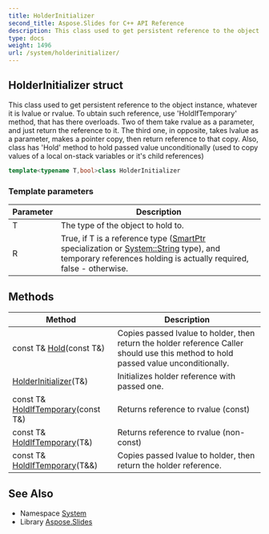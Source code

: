 ```yaml
---
title: HolderInitializer
second_title: Aspose.Slides for C++ API Reference
description: This class used to get persistent reference to the object instance, whatever it is lvalue or rvalue. To ubtain such reference, use 'HoldIfTemporary' method, that has there overloads. Two of them take rvalue as a parameter, and just return the reference to it. The third one, in opposite, takes lvalue as a parameter, makes a pointer copy, then return reference to that copy. Also, class has 'Hold' method to hold passed value unconditionally (used to copy values of a local on-stack variables or it's child references)
type: docs
weight: 1496
url: /system/holderinitializer/
---
```

## HolderInitializer struct


This class used to get persistent reference to the object instance, whatever it is lvalue or rvalue. To ubtain such reference, use 'HoldIfTemporary' method, that has there overloads. Two of them take rvalue as a parameter, and just return the reference to it. The third one, in opposite, takes lvalue as a parameter, makes a pointer copy, then return reference to that copy. Also, class has 'Hold' method to hold passed value unconditionally (used to copy values of a local on-stack variables or it's child references)

```cpp
template<typename T,bool>class HolderInitializer
```


### Template parameters

| Parameter | Description |
| --- | --- |
| T | The type of the object to hold to. |
| R | True, if T is a reference type ([SmartPtr](../smartptr/) specialization or [System::String](../string/) type), and temporary references holding is actually required, false - otherwise. |
## Methods

| Method | Description |
| --- | --- |
| const T\& [Hold](./hold/)(const T\&) | Copies passed lvalue to holder, then return the holder reference Caller should use this method to hold passed value unconditionally. |
|  [HolderInitializer](./holderinitializer/)(T\&) | Initializes holder reference with passed one. |
| const T\& [HoldIfTemporary](./holdiftemporary/)(const T\&) | Returns reference to rvalue (const) |
| const T\& [HoldIfTemporary](./holdiftemporary/)(T\&) | Returns reference to rvalue (non-const) |
| const T\& [HoldIfTemporary](./holdiftemporary/)(T\&&) | Copies passed lvalue to holder, then return the holder reference. |

## See Also

* Namespace [System](../)
* Library [Aspose.Slides](../../)